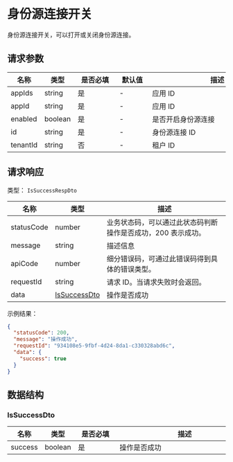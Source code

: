 # 身份源连接开关

<!--
  警告⚠️：
  不要直接修改该文档，
  https://github.com/Authing/authing-docs-factory
  使用该项目进行生成
-->

<LastUpdated />

身份源连接开关，可以打开或关闭身份源连接。

## 请求参数

| 名称 | 类型 | <div style="width:80px">是否必填</div> | <div style="width:60px">默认值</div> | <div style="width:300px">描述</div> | <div style="width:200px">示例值</div> |
| ---- | ---- | ---- | ---- | ---- | ---- |
| appIds | string | 是 | - | 应用 ID  | `60b49eb83fd80adb96f26e68` |
| appId | string | 是 | - | 应用 ID  | `60b49eb83fd80adb96f26e68` |
| enabled | boolean | 是 | - | 是否开启身份源连接  |  |
| id | string | 是 | - | 身份源连接 ID  | `60b49eb83fd80adb96f26e68` |
| tenantId | string | 否 | - | 租户 ID  | `60b49eb83fd80adb96f26e68` |


<!-- 暂时不显示示例代码 -->
<!-- ## 示例代码
```py
from authing import ManagementClient

management_client = ManagementClient(
    access_key_id="AUTHING_USERPOOL_ID",
    access_key_secret="AUTHING_USERPOOL_SECRET",
)

data = management_client.enable_ext_idp_conn(
     id: "60b49eb83fd80adb96f26e68",
     enabled: false,
     app_id: "60b49eb83fd80adb96f26e68",
     tenant_id: "60b49eb83fd80adb96f26e68",
     app_ids: "60b49eb83fd80adb96f26e68",
  
)
```
 -->


## 请求响应

类型： `IsSuccessRespDto`

| 名称 | 类型 | 描述 |
| ---- | ---- | ---- |
| statusCode | number | 业务状态码，可以通过此状态码判断操作是否成功，200 表示成功。 |
| message | string | 描述信息 |
| apiCode | number | 细分错误码，可通过此错误码得到具体的错误类型。 |
| requestId | string | 请求 ID。当请求失败时会返回。 |
| data | <a href="#IsSuccessDto">IsSuccessDto</a> | 操作是否成功 |



示例结果：

```json
{
  "statusCode": 200,
  "message": "操作成功",
  "requestId": "934108e5-9fbf-4d24-8da1-c330328abd6c",
  "data": {
    "success": true
  }
}
```

## 数据结构


### <a id="IsSuccessDto"></a> IsSuccessDto

| 名称 | 类型 | <div style="width:80px">是否必填</div> | <div style="width:300px">描述</div> | <div style="width:200px">示例值</div> |
| ---- |  ---- | ---- | ---- | ---- |
| success | boolean | 是 | 操作是否成功   |  `true` |


